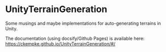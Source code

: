 # UnityTerrainGeneration
Some musings and maybe implementations for auto-generating terrains in Unity.

The documentation (using docsify/Github Pages) is available here:  https://ckempke.github.io/UnityTerrainGeneration/#/

